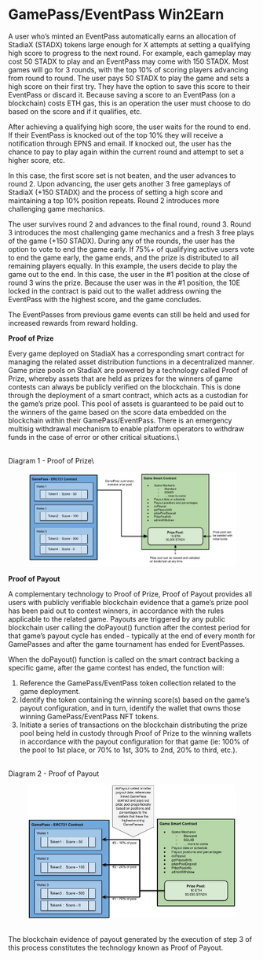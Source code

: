 # GamePass/EventPass Win2Earn

A user who’s minted an EventPass automatically earns an allocation of StadiaX (STADX) tokens large enough for X attempts at setting a qualifying high score to progress to the next round. For example, each gameplay may cost 50 STADX to play and an EventPass may come with 150 STADX. Most games will go for 3 rounds, with the top 10% of scoring players advancing from round to round. The user pays 50 STADX to play the game and sets a high score on their first try. They have the option to save this score to their EventPass or discard it. Because saving a score to an EventPass (on a blockchain) costs ETH gas, this is an operation the user must choose to do based on the score and if it qualifies, etc.

After achieving a qualifying high score, the user waits for the round to end. If their EventPass is knocked out of the top 10% they will receive a notification through EPNS and email. If knocked out, the user has the chance to pay to play again within the current round and attempt to set a higher score, etc.

In this case, the first score set is not beaten, and the user advances to round 2. Upon advancing, the user gets another 3 free gameplays of StadiaX (+150 STADX) and the process of setting a high score and maintaining a top 10% position repeats. Round 2 introduces more challenging game mechanics.&#x20;

The user survives round 2 and advances to the final round, round 3. Round 3 introduces the most challenging game mechanics and a fresh 3 free plays of the game (+150 STADX). During any of the rounds, the user has the option to vote to end the game early. If 75%+ of qualifying active users vote to end the game early, the game ends, and the prize is distributed to all remaining players equally. In this example, the users decide to play the game out to the end. In this case, the user in the #1 position at the close of round 3 wins the prize. Because the user was in the #1 position, the 10E locked in the contract is paid out to the wallet address owning the EventPass with the highest score, and the game concludes.

The EventPasses from previous game events can still be held and used for increased rewards from reward holding.

**Proof of Prize**

Every game deployed on StadiaX has a corresponding smart contract for managing the related asset distribution functions in a decentralized manner. Game prize pools on StadiaX are powered by a technology called Proof of Prize, whereby assets that are held as prizes for the winners of game contests can always be publicly verified on the blockchain. This is done through the deployment of a smart contract, which acts as a custodian for the game’s prize pool. This pool of assets is guaranteed to be paid out to the winners of the game based on the score data embedded on the blockchain within their GamePass/EventPass. There is an emergency multisig withdrawal mechanism to enable platform operators to withdraw funds in the case of error or other critical situations.\


\
Diagram 1 - Proof of Prize\


<figure><img src="../../.gitbook/assets/Proof of Prize.jpg" alt=""><figcaption></figcaption></figure>

**Proof of Payout**

A complementary technology to Proof of Prize, Proof of Payout provides all users with publicly verifiable blockchain evidence that a game’s prize pool has been paid out to contest winners, in accordance with the rules applicable to the related game. Payouts are triggered by any public blockchain user calling the doPayout() function after the contest period for that game’s payout cycle has ended - typically at the end of every month for GamePasses and after the game tournament has ended for EventPasses.

When the doPayout() function is called on the smart contract backing a specific game, after the game contest has ended, the function will:

1. Reference the GamePass/EventPass token collection related to the game deployment.
2. Identify the token containing the winning score(s) based on the game’s payout configuration, and in turn, identify the wallet that owns those winning GamePass/EventPass NFT tokens.
3. Initiate a series of transactions on the blockchain distributing the prize pool being held in custody through Proof of Prize to the winning wallets in accordance with the payout configuration for that game (ie: 100% of the pool to 1st place, or 70% to 1st, 30% to 2nd, 20% to third, etc.).

\
Diagram 2 - Proof of Payout

<figure><img src="../../.gitbook/assets/Proof of Payout.jpg" alt=""><figcaption></figcaption></figure>

\
The blockchain evidence of payout generated by the execution of step 3 of this process constitutes the technology known as Proof of Payout.
